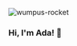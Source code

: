 



  ![wumpus-rocket](https://user-images.githubusercontent.com/114762635/199809417-f9bc3547-87ee-4b5b-a20c-eb43b0efb06a.gif)
 ### Hi, I'm Ada! 👋
  
<!--
**Adapa22/Adapa22** is a ✨ _special_ ✨ repository because its `README.md` (this file) appears on your GitHub profile.

Here are some ideas to get you started:

- 🔭 I’m currently working on ...
- 🌱 I’m currently learning ...
- 👯 I’m looking to collaborate on ...
- 🤔 I’m looking for help with ...
- 💬 Ask me about ...
- 📫 How to reach me: ...
- 😄 Pronouns: ...
- ⚡ Fun fact: ...
-->
